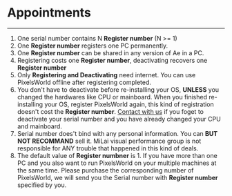 # Appointments
------

1. One serial number contains N **Register number** (N >= 1)
2. One **Register number** registers one PC permanently. 
3. One **Register number** can be shared in any version of Ae in a PC. 
4. Registering costs one **Register number**, deactivating recovers one **Register number**
5. Only **Registering and Deactivating** need internet. You can use PixelsWorld offline after registering completed. 
6. You don't have to deactivate before re-installing your OS, **UNLESS** you changed the hardwares like CPU or mainboard. When you finished re-installing your OS, register PixelsWorld again, this kind of registration doesn't cost the **Register number**. [Contact with us](mailto:zzstarsound@gmail.com) if you foget to deactivate your serial number and you have already changed your CPU and mainboard. 
7. Serial number does't bind with any personal information. You can **BUT NOT RECOMMAND** sell it. MiLai visual performance group is not responsible for ANY trouble that happened in this kind of deals. 
8. The default value of **Register numbner** is 1. If you have more than one PC and you also want to run PixelsWorld on your multiple machines at the same time. Please purchase the corresponding number of PixelsWorld, we will send you the Serial number with **Register number** specified by you. 
